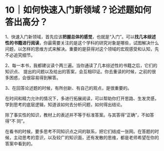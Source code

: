 # 10｜如何快速入门新领域？论述题如何答出高分？

1、快速入门新领域，首先应该**把握总体的感觉**，也就是“入门”。可以**找几本综述性的书籍进行阅读**，你最需要关注的是这个学科的研究对象是哪些，试图解决什么问题，以怎样的思维方式来解决。重要的是获得对这个领域的宏观感受和认知，先不必追究细节。

2、每一本书，我都建议读个两三遍。当你通读了几本综述性的书籍之后，它们的知识点、 提出的问题以及给出的答案，会互相印证。你去重读的时候，之前的很多困惑，会很容易得到解答。

3、在回答论述题的时候，有所创新、有自己的观点，是很重要的。

在时间和精力允许的情况下，多进行拓展阅读，可以帮助你打开思路、生发灵感，学到思考的底层逻辑，知道该如何去分析问题，如何得出结论。

除了事实性的知识，教材上的表述并不等于标准答案。与其答得“正确”，不如答得“不 同”。

在看书的时候，要多思考不同知识点之间的联系，把它们结成一张网。在答题的时候，主动思考的意识，以及较广的知识面，还有发散的思维，都是老师希望在你的答案中看到的。